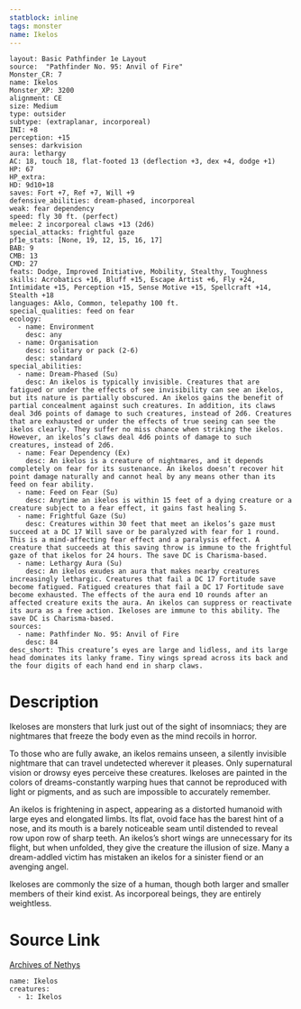```yaml
---
statblock: inline
tags: monster
name: Ikelos
---
```

```statblock
layout: Basic Pathfinder 1e Layout
source:  "Pathfinder No. 95: Anvil of Fire"
Monster_CR: 7
name: Ikelos
Monster_XP: 3200
alignment: CE
size: Medium
type: outsider
subtype: (extraplanar, incorporeal)
INI: +8
perception: +15
senses: darkvision
aura: lethargy
AC: 18, touch 18, flat-footed 13 (deflection +3, dex +4, dodge +1)
HP: 67
HP_extra: 
HD: 9d10+18
saves: Fort +7, Ref +7, Will +9
defensive_abilities: dream-phased, incorporeal
weak: fear dependency
speed: fly 30 ft. (perfect)
melee: 2 incorporeal claws +13 (2d6)
special_attacks: frightful gaze
pf1e_stats: [None, 19, 12, 15, 16, 17]
BAB: 9
CMB: 13
CMD: 27
feats: Dodge, Improved Initiative, Mobility, Stealthy, Toughness
skills: Acrobatics +16, Bluff +15, Escape Artist +6, Fly +24, Intimidate +15, Perception +15, Sense Motive +15, Spellcraft +14, Stealth +18
languages: Aklo, Common, telepathy 100 ft.
special_qualities: feed on fear
ecology:
  - name: Environment
    desc: any
  - name: Organisation
    desc: solitary or pack (2-6)
    desc: standard
special_abilities:
  - name: Dream-Phased (Su)
    desc: An ikelos is typically invisible. Creatures that are fatigued or under the effects of see invisibility can see an ikelos, but its nature is partially obscured. An ikelos gains the benefit of partial concealment against such creatures. In addition, its claws deal 3d6 points of damage to such creatures, instead of 2d6. Creatures that are exhausted or under the effects of true seeing can see the ikelos clearly. They suffer no miss chance when striking the ikelos. However, an ikelos’s claws deal 4d6 points of damage to such creatures, instead of 2d6.
  - name: Fear Dependency (Ex)
    desc: An ikelos is a creature of nightmares, and it depends completely on fear for its sustenance. An ikelos doesn’t recover hit point damage naturally and cannot heal by any means other than its feed on fear ability.
  - name: Feed on Fear (Su)
    desc: Anytime an ikelos is within 15 feet of a dying creature or a creature subject to a fear effect, it gains fast healing 5.
  - name: Frightful Gaze (Su)
    desc: Creatures within 30 feet that meet an ikelos’s gaze must succeed at a DC 17 Will save or be paralyzed with fear for 1 round. This is a mind-affecting fear effect and a paralysis effect. A creature that succeeds at this saving throw is immune to the frightful gaze of that ikelos for 24 hours. The save DC is Charisma-based.
  - name: Lethargy Aura (Su)
    desc: An ikelos exudes an aura that makes nearby creatures increasingly lethargic. Creatures that fail a DC 17 Fortitude save become fatigued. Fatigued creatures that fail a DC 17 Fortitude save become exhausted. The effects of the aura end 10 rounds after an affected creature exits the aura. An ikelos can suppress or reactivate its aura as a free action. Ikeloses are immune to this ability. The save DC is Charisma-based.
sources:
  - name: Pathfinder No. 95: Anvil of Fire
    desc: 84
desc_short: This creature’s eyes are large and lidless, and its large head dominates its lanky frame. Tiny wings spread across its back and the four digits of each hand end in sharp claws.
```
# Description
Ikeloses are monsters that lurk just out of the sight of insomniacs; they are nightmares that freeze the body even as the mind recoils in horror.

To those who are fully awake, an ikelos remains unseen, a silently invisible nightmare that can travel undetected wherever it pleases. Only supernatural vision or drowsy eyes perceive these creatures. Ikeloses are painted in the colors of dreams-constantly warping hues that cannot be reproduced with light or pigments, and as such are impossible to accurately remember.

An ikelos is frightening in aspect, appearing as a distorted humanoid with large eyes and elongated limbs. Its flat, ovoid face has the barest hint of a nose, and its mouth is a barely noticeable seam until distended to reveal row upon row of sharp teeth. An ikelos’s short wings are unnecessary for its flight, but when unfolded, they give the creature the illusion of size. Many a dream-addled victim has mistaken an ikelos for a sinister fiend or an avenging angel.

Ikeloses are commonly the size of a human, though both larger and smaller members of their kind exist. As incorporeal beings, they are entirely weightless.
# Source Link
[Archives of Nethys](https://aonprd.com/MonsterDisplay.aspx?ItemName=Ikelos)
```encounter-table
name: Ikelos
creatures:
  - 1: Ikelos
```
